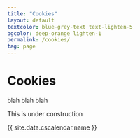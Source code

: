 ```yaml
---
title: "Cookies"
layout: default
textcolor: blue-grey-text text-lighten-5
bgcolor: deep-orange lighten-1
permalink: /cookies/
tag: page
---
```


# Cookies

blah blah blah

This is under construction

{{ site.data.cscalendar.name }}
